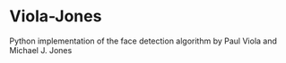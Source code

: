 Viola-Jones
===========

Python implementation of the face detection algorithm by Paul Viola and Michael J. Jones
